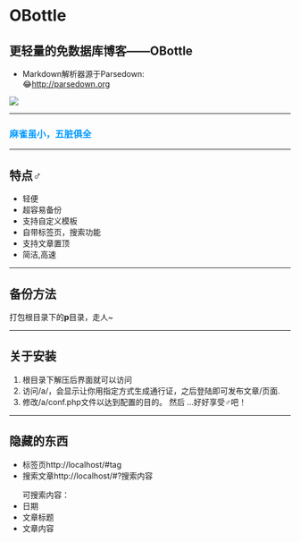 # OBottle
## 更轻量的免数据库博客——OBottle  
* Markdown解析器源于Parsedown:  
😂<http://parsedown.org>  

![](https://ww2.sinaimg.cn/large/ed039e1fgy1ft3gual1czj20qc0englt)   

--------------------------------
<h3 style='color:0099FF;'>麻雀虽小，五脏俱全</h3> 

--------------------------------
## 特点♂
* 轻便  
* 超容易备份  
* 支持自定义模板  
* 自带标签页，搜索功能 
* 支持文章置顶  
* 简洁,高速  
 
--------------------------------
## 备份方法
打包根目录下的**p**目录，走人~

--------------------------------
## 关于安装  
1. 根目录下解压后界面就可以访问 
2. 访问/a/，会显示让你用指定方式生成通行证，之后登陆即可发布文章/页面.
3. 修改/a/conf.php文件以达到配置的目的。
然后 ...好好享受♂吧！ 

--------------------------------
## 隐藏的东西
* 标签页http://localhost/#tag
* 搜索文章http://localhost/#?搜索内容  

<ul>可搜索内容：
<li>日期</li>
<li>文章标题</li>
<li>文章内容</li>
</ul>
